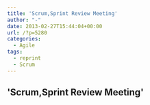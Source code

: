 ```yaml
---
title: 'Scrum,Sprint Review Meeting'
author: "-"
date: 2013-02-27T15:44:04+00:00
url: /?p=5280
categories:
  - Agile
tags:
  - reprint
  - Scrum
---
```

## 'Scrum,Sprint Review Meeting'

